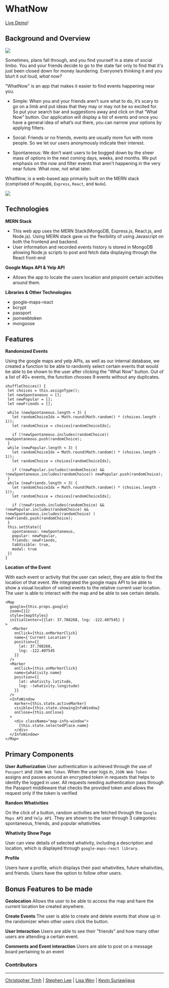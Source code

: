 # WhatNow

[Live Demo](http://wut-now.herokuapp.com/#/)!

## Background and Overview

![](splash1.png)

Sometimes, plans fall through, and you find yourself in a state of social limbo. You and your friends decide to go to the state fair only to find that it's just been closed down for money laundering. Everyone’s thinking it and you blurt it out loud, _what now?_

"WhatNow" is an app that makes it easier to find events happening near you. 

* Simple: When you and your friends aren’t sure what to do, it’s scary to go on a limb and put ideas that they may or may not be so excited for. So put your search bar and suggestions away and click on that “What Now” button. 
Our application will display a list of events and once you have a general idea of what’s out there, you can narrow your options by applying filters.

* Social: Friends or no friends, events are usually more fun with more people. So we let our users anonymously indicate their interest.

* Spontaneous: We don’t want users to be bogged down by the sheer mass of options in the next coming days, weeks, and months. We put emphasis on the _now_ and filter events that aren't happening in the very near future. What _now_, not what later.

WhatNow, is a web-based app primarily built on the MERN stack (comprised of `MongoDB`, `Express`, `React`, and `Node`).

![](main1.png)


## Technologies

**MERN Stack**
 - This web app uses the MERN Stack(MongoDB, Express.js, React.js, and Node.js). Using MERN stack gave us the flexibility of using Javascript on both the frontend and backend. 
 - User information and recorded events history is stored in MongoDB allowing Node.js scripts to post and fetch data displaying through the React front-end

**Google Maps API & Yelp API**
 - Allows the app to locate the users location and pinpoint certain activities around them.

**Libraries & Other Technologies**
 - google-maps-react
 - bcrypt
 - passport
 - jsonwebtoken
 - mongoose
 
## Features

**Randomized Events**

Using the google maps and yelp APIs, as well as our internal database, we created a function to be able to randomly select certain events that would be able to be shown to the user after clicking the "What Now" button. Out of a list of 40+ events, the function chooses 9 events without any duplicates.

```
shuffleChoices() {
 let choices = this.assignType();
 let newSpontaneous = [];
 let newPopular = [];
 let newFriends = [];

 while (newSpontaneous.length < 3) {
   let randomChoiceIdx = Math.round(Math.random() * (choices.length - 1));
   let randomChoice = choices[randomChoiceIdx];

   if (!newSpontaneous.includes(randomChoice)) newSpontaneous.push(randomChoice);
 }
 while (newPopular.length < 3) {
   let randomChoiceIdx = Math.round(Math.random() * (choices.length - 1));
   let randomChoice = choices[randomChoiceIdx];

   if (!newPopular.includes(randomChoice) && !newSpontaneous.includes(randomChoice)) newPopular.push(randomChoice);
 }
 while (newFriends.length < 3) {
   let randomChoiceIdx = Math.round(Math.random() * (choices.length - 1));
   let randomChoice = choices[randomChoiceIdx];

   if (!newFriends.includes(randomChoice) && !newPopular.includes(randomChoice) && !newSpontaneous.includes(randomChoice) ) newFriends.push(randomChoice);
 }
 this.setState({
   spontaneous: newSpontaneous,
   popular: newPopular,
   friends: newFriends,
   tabVisible: true,
   modal: true
 })
}
```
**Location of the Event**

With each event or activity that the user can select, they are able to find the location of that event. We integrated the google maps API to be able to show a visual location of varied events to the relative current user location. The user is able to interact with the map and be able to see certain details.

```
<Map
  google={this.props.google}
  zoom={11}
  style={mapStyles}
  initialCenter={{lat: 37.788268, lng: -122.407545} }
>
   <Marker 
    onClick={this.onMarkerClick}
    name={'Current Location'}
    position={{ 
      lat: 37.788268,
      lng: -122.407545
    }} 
  />
  <Marker 
    onClick={this.onMarkerClick}
    name={whativity.name}
    position={{ 
      lat: whativity.latitude, 
      lng: -(whativity.longitude) 
    }} 
  />
  <InfoWindow
    marker={this.state.activeMarker}
    visible={this.state.showingInfoWindow}
    onClose={this.onClose}
  >
    <div className="map-info-window">
      {this.state.selectedPlace.name}
    </div>
  </InfoWindow>
</Map>
 ```
 
## Primary Components

**User Authorization**
User authentication is achieved through the use of `Passport` and `JSON Web Token`. 
When the user logs in, `JSON Web Token` assigns and passes around an encrypted token in requests that helps to identify the logged in user. All requests needing authentication pass through the Passport middleware that checks the provided token and allows the request only if the token is verified

**Random Whativities**

On the click of a button, random activities are fetched through the `Google Maps API` and `Yelp API`. They are shown to the user through 3 categories: spontaneous, friends, and popular whativities.

**Whativity Show Page**

User can view details of selected whativity, including a description and location, which is displayed through `google-maps-react library`.

**Profile**

Users have a profile, which displays their past whativities, future whativities, and friends. Users have the option to follow other users.

## Bonus Features to be made

**Geolocation**
Allows the user to be able to access the map and have the current location be created anywhere.

**Create Events**
The user is able to create and delete events that show up in the randomizer when other users click the button.

**User Interaction**
Users are able to see their "friends" and how many other users are attending a certain event.

**Comments and Event interaction**
Users are able to post on a message board pertaining to an event

### Contributors

------

[Christopher Trinh](https://github.com/chris510) |
[Stephen Lee](https://github.com/stephl3) |
[Lisa Wen](https://github.com/lisaw97) |
[Kevin Suriawijaya](https://github.com/airusk)
